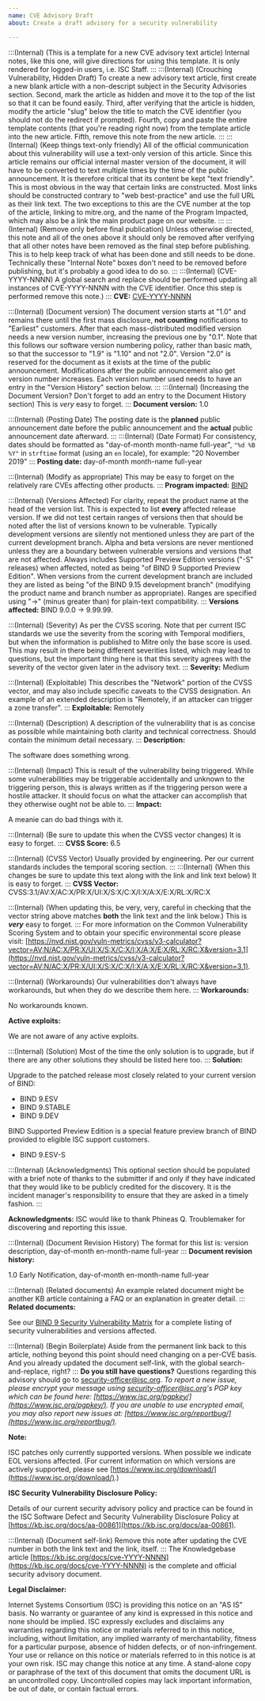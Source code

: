 ```yaml
---
name: CVE Advisory Draft
about: Create a draft advisory for a security vulnerability

---
```

:::(Internal) (This is a template for a new CVE advisory text article)
Internal notes, like this one, will give directions for using this template.  It is only rendered for logged-in users, i.e. ISC Staff.
:::
:::(Internal) (Crouching Vulnerability, Hidden Draft)
To create a new advisory text article, first create a new blank article with a non-descript subject in the Security Advisories section.  Second, mark the article as hidden and move it to the top of the list so that it can be found easily.  Third, after verifying that the article is hidden, modify the article "slug" below the title to match the CVE identifier (you should not do the redirect if prompted).  Fourth, copy and paste the entire template contents (that you're reading right now) from the template article into the new article.  Fifth, remove this note from the new article.
:::
:::(Internal) (Keep things text-only friendly)
All of the official communication about this vulnerability will use a text-only version of this article.  Since this article remains our official internal master version of the document, it will have to be converted to text multiple times by the time of the public announcement.  It is therefore critical that its content be kept "text friendly".  This is most obvious in the way that certain links are constructed.  Most links should be constructed contrary to "web best-practice" and use the full URL as their link text.  The two exceptions to this are the CVE number at the top of the article, linking to mitre.org, and the name of the Program Impacted, which may also be a link the main product page on our website.
:::
:::(Internal) (Remove only before final publication)
Unless otherwise directed, this note and all of the ones above it should only be removed after verifying that all other notes have been removed as the final step before publishing.  This is to help keep track of what has been done and still needs to be done.
Technically these "Internal Note" boxes don't need to be removed before publishing, but it's probably a good idea to do so.
:::
:::(Internal) (CVE-YYYY-NNNN)
A global search and replace should be performed updating all instances of CVE-YYYY-NNNN with the CVE identifier.  Once this step is performed remove this note.)
:::
**CVE:** [CVE-YYYY-NNNN](https://cve.mitre.org/cgi-bin/cvename.cgi?name=CVE-YYYY-NNNN)

:::(Internal) (Document version)
The document version starts at "1.0" and remains there until the first mass disclosure, **not counting** notifications to "Earliest" customers.  After that each mass-distributed modified version needs a new version number, increasing the previous one by "0.1".  Note that this follows our software version numbering policy, rather than basic math, so that the successor to "1.9" is "1.10" and not "2.0".  Version "2.0" is reserved for the document as it exists at the time of the public announcement.  Modifications after the public announcement also get version number increases.  Each version number used needs to have an entry in the "Version History" section below.
:::
:::(Internal) (Increasing the Document Version?  Don't forget to add an entry to the Document History section)
This is *very* easy to forget.
:::
**Document version:** 1.0

:::(Internal) (Posting Date)
The posting date is the **planned** public announcement date before the public announcement and the **actual** public announcement date afterward.
:::
:::(Internal) (Date Format)
For consistency, dates should be formatted as "day-of-month month-name full-year", ```"%d %B %Y"``` in ```strftime``` format (using an ```en``` locale), for example: "20 November 2019"
:::
**Posting date:** day-of-month month-name full-year

:::(Internal) (Modify as appropriate)
This may be easy to forget on the relatively rare CVEs affecting other products.
:::
**Program impacted:** [BIND](https://www.isc.org/bind/)

:::(Internal) (Versions Affected)
For clarity, repeat the product name at the head of the version list.  This is expected to list **every** affected release version.  If we did not test certain ranges of versions then that should be noted after the list of versions known to be vulnerable.  Typically development versions are silently not mentioned unless they are part of the current development branch.  Alpha and beta versions are never mentioned unless they are a boundary between vulnerable versions and versions that are not affected.  Always includes Supported Preview Edition versions ("-S" releases) when affected, noted as being "of BIND 9 Supported Preview Edition".  When versions from the current development branch are included they are listed as being "of the BIND 9.15 development branch" (modifying the product name and branch number as appropriate).  Ranges are specified using "->" (minus greater than) for plain-text compatibility.
:::
**Versions affected:** BIND 9.0.0 -> 9.99.99.

:::(Internal) (Severity)
As per the CVSS scoring.  Note that per current ISC standards we use the severity from the scoring with Temporal modifiers, but when the information is published to Mitre only the base score is used.  This may result in there being different severities listed, which may lead to questions, but the important thing here is that this severity agrees with the severity of the vector given later in the advisory text.
:::
**Severity:** Medium

:::(Internal) (Exploitable)
This describes the "Network" portion of the CVSS vector, and may also include specific caveats to the CVSS designation.  An example of an extended description is "Remotely, if an attacker can trigger a zone transfer".
:::
**Exploitable:** Remotely

:::(Internal) (Description)
A description of the vulnerability that is as concise as possible while maintaining both clarity and technical correctness.  Should contain the minimum detail necessary.
:::
**Description:**

The software does something wrong.

:::(Internal) (Impact)
This is result of the vulnerability being triggered.  While some vulnerabilities may be triggerable accidentally and unknown to the triggering person, this is always written as if the triggering person were a hostile attacker.  It should focus on what the attacker can accomplish that they otherwise ought not be able to.
:::
**Impact:** 

A meanie can do bad things with it.

:::(Internal) (Be sure to update this when the CVSS vector changes)
It is easy to forget.
:::
**CVSS Score:** 6.5

:::(Internal) (CVSS Vector)
Usually provided by engineering.  Per our current standards includes the temporal scoring section.
:::
:::(Internal) (When this changes be sure to update this text along with the link and link text below)
It is easy to forget.
:::
**CVSS Vector:** CVSS:3.1/AV:X/AC:X/PR:X/UI:X/S:X/C:X/I:X/A:X/E:X/RL:X/RC:X

:::(Internal) (When updating this, be very, very, careful in checking that the vector string above matches **both** the link text and the link below.)
This is ***very*** easy to forget.
:::
For more information on the Common Vulnerability Scoring System and to obtain your specific environmental score please visit: [https://nvd.nist.gov/vuln-metrics/cvss/v3-calculator?vector=AV:N/AC:X/PR:X/UI:X/S:X/C:X/I:X/A:X/E:X/RL:X/RC:X&version=3.1](https://nvd.nist.gov/vuln-metrics/cvss/v3-calculator?vector=AV:N/AC:X/PR:X/UI:X/S:X/C:X/I:X/A:X/E:X/RL:X/RC:X&version=3.1).

:::(Internal) (Workarounds)
Our vulnerabilities don't always have workarounds, but when they do we describe them here.
:::
**Workarounds:** 

No workarounds known.

**Active exploits:** 

We are not aware of any active exploits.

:::(Internal) (Solution)
Most of the time the only solution is to upgrade, but if there are any other solutions they should be listed here too.
:::
**Solution:** 

Upgrade to the patched release most closely related to your current version of BIND:

 *  BIND 9.ESV
 *  BIND 9.STABLE
 *  BIND 9.DEV

BIND Supported Preview Edition is a special feature preview branch of BIND provided to eligible ISC support customers.

* BIND 9.ESV-S

:::(Internal) (Acknowledgments)
This optional section should be populated with a brief note of thanks to the submitter if and only if they have indicated that they would like to be publicly credited for the discovery.  It is the incident manager's responsibility to ensure that they are asked in a timely fashion.
:::

**Acknowledgments:** ISC would like to thank Phineas Q. Troublemaker for discovering and reporting this issue.

:::(Internal) (Document Revision History)
The format for this list is:
version description, day-of-month en-month-name full-year
:::
**Document revision history:** 

1.0 Early Notification, day-of-month en-month-name full-year

:::(Internal) (Related documents)
An example related document might be another KB article containing a FAQ or an explanation in greater detail.
:::
**Related documents:**

See our [BIND 9 Security Vulnerability Matrix](https://kb.isc.org/docs/aa-00913) for a complete listing of security vulnerabilities and versions affected.

:::(Internal) (Begin Boilerplate)
Aside from the permanent link back to this article, nothing beyond this point should need changing on a per-CVE basis.  And you already updated the document self-link, with the global search-and-replace, right?
:::
**Do you still have questions?** Questions regarding this advisory should go to [security-officer@isc.org](mailto:security-officer@isc.org). *To report a new issue, please encrypt your message using security-officer@isc.org's PGP key which can be found here: [https://www.isc.org/pgpkey/](https://www.isc.org/pgpkey/). If you are unable to use encrypted email, you may also report new issues at: [https://www.isc.org/reportbug/](https://www.isc.org/reportbug/).* 

**Note:** 

ISC patches only currently supported versions. When possible we indicate EOL versions affected.  (For current information on which versions are actively supported, please see [https://www.isc.org/download/](https://www.isc.org/download/).)

**ISC Security Vulnerability Disclosure Policy:** 

Details of our current security advisory policy and practice can be found in the ISC Software Defect and Security Vulnerability Disclosure Policy at [https://kb.isc.org/docs/aa-00861](https://kb.isc.org/docs/aa-00861).

:::(Internal) (Document self-link)
Remove this note after updating the CVE number in both the link text and the link, itself.
:::
The Knowledgebase article [https://kb.isc.org/docs/cve-YYYY-NNNN](https://kb.isc.org/docs/cve-YYYY-NNNN) is the complete and official security advisory document.

**Legal Disclaimer:** 

Internet Systems Consortium (ISC) is providing this notice on an "AS IS" basis. No warranty or guarantee of any kind is expressed in this notice and none should be implied. ISC expressly excludes and disclaims any warranties regarding this notice or materials referred to in this notice, including, without limitation, any implied warranty of merchantability, fitness for a particular purpose, absence of hidden defects, or of non-infringement. Your use or reliance on this notice or materials referred to in this notice is at your own risk. ISC may change this notice at any time. A stand-alone copy or paraphrase of the text of this document that omits the document URL is an uncontrolled copy. Uncontrolled copies may lack important information, be out of date, or contain factual errors.
